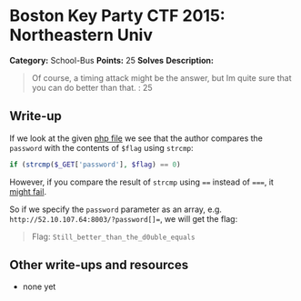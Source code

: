 # Boston Key Party CTF 2015: Northeastern Univ

**Category:** School-Bus
**Points:** 25
**Solves** 
**Description:**

> Of course, a timing attack might be the answer, but Im quite sure that you can do better than that. : 25

## Write-up

If we look at the given [php file](./52.10.107.64\:8003/index.txt) we see that the author compares the `password` with the contents of `$flag` using `strcmp`:

```php
if (strcmp($_GET['password'], $flag) == 0)
```

However, if you compare the result of `strcmp` using `==` instead of `===`, it [might fail](https://coderwall.com/p/lflzkq/php-strcmp-could-leave-you-alone-in-deep-sh-t).

So if we specify the `password` parameter as an array, e.g. `http://52.10.107.64:8003/?password[]=`, we will get the flag:

> Flag: `Still_better_than_the_d0uble_equals`

## Other write-ups and resources

* none yet
